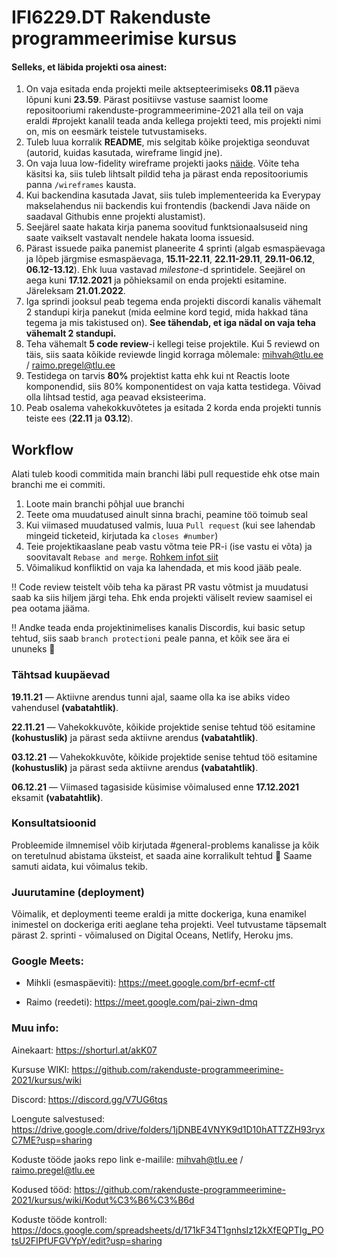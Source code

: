 # IFI6229.DT Rakenduste programmeerimise kursus

#### Selleks, et läbida projekti osa ainest:

1. On vaja esitada enda projekti meile aktsepteerimiseks **08.11** päeva lõpuni kuni **23.59**. Pärast positiivse vastuse saamist loome repositooriumi rakenduste-programmeerimine-2021 alla teil on vaja eraldi #projekt kanalil  teada anda kellega projekti teed, mis projekti nimi on, mis on eesmärk teistele tutvustamiseks.
2. Tuleb luua korralik **README**, mis selgitab kõike projektiga seonduvat (autorid, kuidas kasutada, wireframe lingid jne).
3. On vaja luua low-fidelity wireframe projekti jaoks [näide](https://images.ctfassets.net/qop92tnevinq/0LwOZ4G6nxFy7zp62aRqg/a3e19a8955b3a2ef97f3ddf3a25d0b45/low-fidelity-wireframes-web.png?fm=webp&q=80). Võite teha käsitsi ka, siis tuleb lihtsalt pildid teha ja pärast enda repositooriumis panna `/wireframes` kausta.
4. Kui backendina kasutada Javat, siis tuleb implementeerida ka Everypay makselahendus nii backendis kui frontendis (backendi Java näide on saadaval Githubis enne projekti alustamist).
5. Seejärel saate hakata kirja panema soovitud funktsionaalsuseid ning saate vaikselt vastavalt nendele hakata looma issuesid.
6. Pärast issuede paika panemist planeerite 4 sprinti (algab esmaspäevaga ja lõpeb järgmise esmaspäevaga, **15.11-22.11**, **22.11-29.11**, **29.11-06.12**, **06.12-13.12**). Ehk luua vastavad *milestone*-d sprintidele. Seejärel on aega kuni **17.12.2021** ja põhieksamil on enda projekti esitamine. Järeleksam **21.01.2022**.
7. Iga sprindi jooksul peab tegema enda projekti discordi kanalis vähemalt 2 standupi kirja panekut (mida eelmine kord tegid, mida hakkad täna tegema ja mis takistused on). **See tähendab, et iga nädal on vaja teha vähemalt 2 standupi.**
8. Teha vähemalt **5 code review**-i kellegi teise projektile. Kui 5 reviewd on täis, siis saata kõikide reviewde lingid korraga mõlemale: mihvah@tlu.ee / raimo.pregel@tlu.ee
9. Testidega on tarvis **80%** projektist katta ehk kui nt Reactis loote komponendid, siis 80% komponentidest on vaja katta testidega. Võivad olla lihtsad testid, aga peavad eksisteerima. 
10. Peab osalema vahekokkuvõtetes ja esitada 2 korda enda projekti tunnis teiste ees (**22.11** ja **03.12**).


## Workflow

Alati tuleb koodi commitida main branchi läbi pull requestide ehk otse main branchi me ei commiti. 

1. Loote main branchi põhjal uue branchi
2. Teete oma muudatused ainult sinna brachi, peamine töö toimub seal
3. Kui viimased muudatused valmis, luua ```Pull request``` (kui see lahendab mingeid ticketeid, kirjutada ka ```closes #number```)
4. Teie projektikaaslane peab vastu võtma teie PR-i (ise vastu ei võta) ja soovitavalt ```Rebase and merge```. [Rohkem infot siit](https://rietta.com/blog/github-merge-types/)
5. Võimalikud konfliktid on vaja ka lahendada, et mis kood jääb peale. 

‼️ Code review teistelt võib teha ka pärast PR vastu võtmist ja muudatusi saab ka siis hiljem järgi teha. Ehk enda projekti väliselt review saamisel ei pea ootama jääma.

‼️ Andke teada enda projektinimelises kanalis Discordis, kui basic setup tehtud, siis saab ```branch protectioni``` peale panna, et kõik see ära ei ununeks 🙂

### Tähtsad kuupäevad

**19.11.21** — Aktiivne arendus tunni ajal, saame olla ka ise abiks video vahendusel **(vabatahtlik)**.

**22.11.21** — Vahekokkuvõte, kõikide projektide senise tehtud töö esitamine **(kohustuslik)** ja pärast seda aktiivne arendus **(vabatahtlik)**.

**03.12.21** — Vahekokkuvõte, kõikide projektide senise tehtud töö esitamine **(kohustuslik)** ja pärast seda aktiivne arendus **(vabatahtlik)**.

**06.12.21** — Viimased tagasiside küsimise võimalused enne **17.12.2021** eksamit **(vabatahtlik)**.


### Konsultatsioonid

Probleemide ilmnemisel võib kirjutada #general-problems kanalisse ja kõik on teretulnud abistama üksteist, et saada aine korralikult tehtud 🙂 Saame samuti aidata, kui võimalus tekib.

### Juurutamine (deployment)

Võimalik, et deploymenti teeme eraldi ja mitte dockeriga, kuna enamikel inimestel on dockeriga eriti aeglane teha projekti. Veel tutvustame täpsemalt pärast 2. sprinti - võimalused on Digital Oceans, Netlify, Heroku jms.

### Google Meets:

- Mihkli (esmaspäeviti): https://meet.google.com/brf-ecmf-ctf

- Raimo (reedeti): https://meet.google.com/pai-ziwn-dmq

### Muu info: 


Ainekaart: https://shorturl.at/akK07

Kursuse WIKI: https://github.com/rakenduste-programmeerimine-2021/kursus/wiki

Discord: https://discord.gg/V7UG6tqs

Loengute salvestused: https://drive.google.com/drive/folders/1jDNBE4VNYK9d1D10hATTZZH93ryxC7ME?usp=sharing

Koduste tööde jaoks repo link e-mailile: mihvah@tlu.ee / raimo.pregel@tlu.ee

Kodused tööd: https://github.com/rakenduste-programmeerimine-2021/kursus/wiki/Kodut%C3%B6%C3%B6d

Koduste tööde kontroll: https://docs.google.com/spreadsheets/d/171kF34T1gnhsIz12kXfEQPTIg_POtsU2FIPfUFGVYpY/edit?usp=sharing
